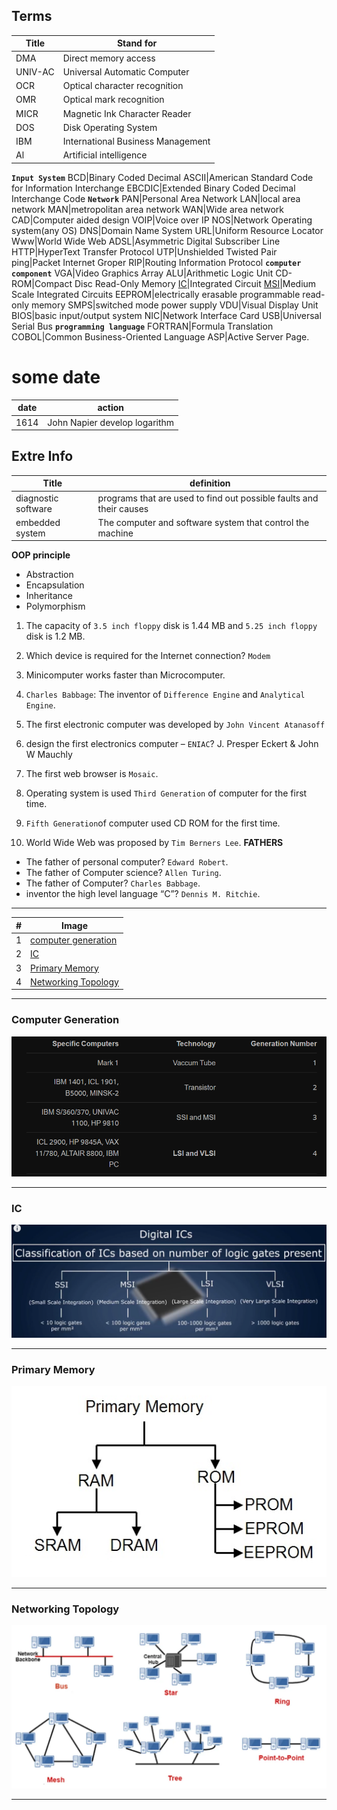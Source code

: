
## Terms

Title|Stand for
---|-----
DMA|Direct memory access
UNIV-AC|Universal Automatic Computer
OCR|Optical character recognition
OMR|Optical mark recognition
MICR|Magnetic Ink Character Reader
DOS|Disk Operating System
IBM|International Business Management
Al|Artificial intelligence
**`Input System`**
BCD|Binary Coded Decimal
ASCII|American Standard Code for Information Interchange
EBCDIC|Extended Binary Coded Decimal Interchange Code
**`Network`**
PAN|Personal Area Network
LAN|local area network
MAN|metropolitan area network
WAN|Wide area network
CAD|Computer aided design
VOIP|Voice over IP
NOS|Network Operating system(any OS)
DNS|Domain Name System
URL|Uniform Resource Locator
Www|World Wide Web
ADSL|Asymmetric Digital Subscriber Line 
HTTP|HyperText Transfer Protocol
UTP|Unshielded Twisted Pair
ping|Packet Internet Groper
RIP|Routing Information Protocol
**`computer component`**
VGA|Video Graphics Array
ALU|Arithmetic Logic Unit 
CD-ROM|Compact Disc Read-Only Memory
[IC](#ic)|Integrated Circuit
[MSI](#ic)|Medium Scale Integrated Circuits
EEPROM|electrically erasable programmable read-only memory
SMPS|switched mode power supply
VDU|Visual Display Unit
BIOS|basic input/output system
NIC|Network Interface Card
USB|Universal Serial Bus
**`programming language`**
FORTRAN|Formula Translation
COBOL|Common Business-Oriented Language
ASP|Active Server Page.

# some date
date|action
---|-----
1614|John Napier develop logarithm
   



## Extre Info

Title|definition
---|-----
diagnostic software|programs that are used to find out possible faults and their causes
embedded system|The computer and software system that control the machine












**OOP principle**
- Abstraction
- Encapsulation
- Inheritance
- Polymorphism










1. The capacity of `3.5 inch floppy` disk is 1.44 MB and `5.25 inch floppy` disk is 1.2 MB.
2. Which device is required for the Internet connection? `Modem`

3. Minicomputer works faster than Microcomputer.
4. `Charles Babbage`: The inventor of `Difference Engine` and `Analytical Engine`.
5. The first electronic computer was developed by `John Vincent Atanasoff`
6. design the first electronics computer – `ENIAC`? J. Presper Eckert & John W Mauchly
7. The first web browser is `Mosaic`. 
8. Operating system is used `Third Generation` of computer for the first time.
9. `Fifth Generation`of computer used CD ROM for the first time.
10. World Wide Web was proposed by `Tim Berners Lee`.
**FATHERS**
- The father of personal computer? `Edward Robert`.
- The father of Computer science? `Allen Turing`.
- The father of Computer? `Charles Babbage`.
- inventor the high level language “C”? `Dennis M. Ritchie`.



----

 #|Image
 ---|---
1| [computer generation](#computer-generation) 
2| [IC](#ic)
3|[Primary Memory](#primary-memory)
4|[Networking Topology](./image/Networking%20Topology.png)
-----
### Computer Generation


![img](./image/computer%20generation.PNG)

----------

### IC


![img](./image/Digital%20ICs.PNG)

-------

### Primary Memory


![img](./image/primary_memory.jpg)

---------

### Networking Topology

![image](./image/Networking%20Topology.png)

---------------